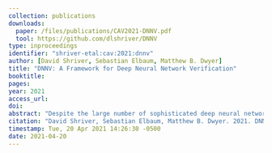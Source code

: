 ```yaml
---
collection: publications
downloads:
  paper: /files/publications/CAV2021-DNNV.pdf
  tool: https://github.com/dlshriver/DNNV
type: inproceedings
identifier: "shriver-etal:cav:2021:dnnv"
author: [David Shriver, Sebastian Elbaum, Matthew B. Dwyer]
title: "DNNV: A Framework for Deep Neural Network Verification"
booktitle: 
pages: 
year: 2021
access_url: 
doi: 
abstract: "Despite the large number of sophisticated deep neural network (DNN) verification algorithms, DNN verifier developers, users, and researchers still face several challenges. First, verifier developers must contend with the rapidly changing DNN field to support new DNN operations and property types. Second, verifier users have the burden of selecting a verifier input format to specify their problem. Due to the many input formats, this decision can greatly restrict the verifiers that a user may run. Finally, researchers face difficulties in re-using benchmarks to evaluate and compare verifiers, due to the large number of input formats required to run different verifiers. Existing benchmarks are rarely in formats supported by verifiers other than the one for which the benchmark was introduced. In this work we present DNNV, a framework for reducing the burden on DNN verifier researchers, developers, and users. DNNV standardizes input and output formats, includes a simple yet expressive DSL for specifying DNN properties, and provides powerful simplification and reduction operations to facilitate the application, development, and comparison of DNN verifiers. We show how DNNV increases the support of verifiers for existing benchmarks from 30% to 74%."
citation: "David Shriver, Sebastian Elbaum, Matthew B. Dwyer. 2021. DNNV: A Framework for Deep Neural Network Verification. To Appear in CAV 2021."
timestamp: Tue, 20 Apr 2021 14:26:30 -0500
date: 2021-04-20
---
```

